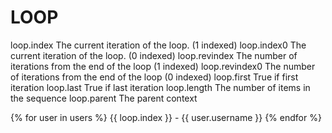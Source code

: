 # LOOP 

loop.index	    The current iteration of the loop. (1 indexed)
loop.index0	    The current iteration of the loop. (0 indexed)
loop.revindex	The number of iterations from the end of the loop (1 indexed)
loop.revindex0	The number of iterations from the end of the loop (0 indexed)
loop.first	    True if first iteration
loop.last	    True if last iteration
loop.length	    The number of items in the sequence
loop.parent	    The parent context

{% for user in users %}
    {{ loop.index }} - {{ user.username }}
{% endfor %}